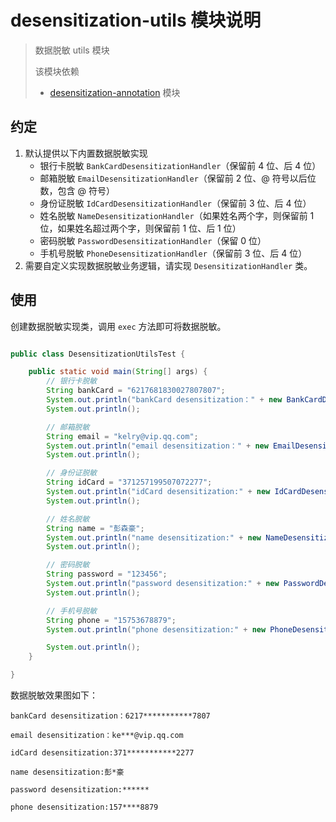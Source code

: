 # desensitization-utils 模块说明

> 数据脱敏 utils 模块
>
> 该模块依赖 
> * [desensitization-annotation](../desensitization-annotation/README.md) 模块

## 约定

1. 默认提供以下内置数据脱敏实现
    * 银行卡脱敏 `BankCardDesensitizationHandler`（保留前 4 位、后 4 位）
    * 邮箱脱敏 `EmailDesensitizationHandler`（保留前 2 位、@ 符号以后位数，包含 @ 符号）
    * 身份证脱敏 `IdCardDesensitizationHandler`（保留前 3 位、后 4 位）
    * 姓名脱敏 `NameDesensitizationHandler`（如果姓名两个字，则保留前 1 位，如果姓名超过两个字，则保留前 1 位、后 1 位）
    * 密码脱敏 `PasswordDesensitizationHandler`（保留 0 位）
    * 手机号脱敏 `PhoneDesensitizationHandler`（保留前 3 位、后 4 位）
2. 需要自定义实现数据脱敏业务逻辑，请实现 `DesensitizationHandler` 类。

## 使用

创建数据脱敏实现类，调用 `exec` 方法即可将数据脱敏。

```java

public class DesensitizationUtilsTest {

    public static void main(String[] args) {
        // 银行卡脱敏
        String bankCard = "6217681830027807807";
        System.out.println("bankCard desensitization：" + new BankCardDesensitizationHandler().exec(bankCard));
        System.out.println();

        // 邮箱脱敏
        String email = "kelry@vip.qq.com";
        System.out.println("email desensitization：" + new EmailDesensitizationHandler().exec(email));
        System.out.println();

        // 身份证脱敏
        String idCard = "371257199507072277";
        System.out.println("idCard desensitization:" + new IdCardDesensitizationHandler().exec(idCard));
        System.out.println();

        // 姓名脱敏
        String name = "彭森豪";
        System.out.println("name desensitization:" + new NameDesensitizationHandler().exec(name));
        System.out.println();

        // 密码脱敏
        String password = "123456";
        System.out.println("password desensitization:" + new PasswordDesensitizationHandler().exec(password));
        System.out.println();

        // 手机号脱敏
        String phone = "15753678879";
        System.out.println("phone desensitization:" + new PhoneDesensitizationHandler().exec(phone));

        System.out.println();
    }

}

```

数据脱敏效果图如下：

```log
bankCard desensitization：6217***********7807

email desensitization：ke***@vip.qq.com

idCard desensitization:371***********2277

name desensitization:彭*豪

password desensitization:******

phone desensitization:157****8879
```
